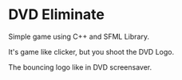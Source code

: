# DVD Eliminate

Simple game using C++ and SFML Library.

It's game like clicker, but you shoot the DVD Logo.

The bouncing logo like in DVD screensaver.
